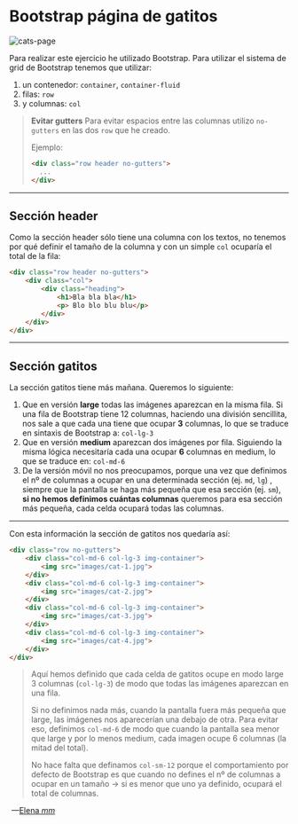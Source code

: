 # Bootstrap página de gatitos

![cats-page](./images/cats-page.gif)

Para realizar este ejercicio he utilizado Bootstrap. Para utilizar el sistema de grid de Bootstrap tenemos que utilizar:

1. un contenedor: `container`, `container-fluid`
2. filas: `row`
3. y columnas: `col`



> **Evitar gutters**  Para evitar espacios entre las columnas utilizo `no-gutters` en las dos `row` que he creado.
>
> Ejemplo:
>
> ```html
> <div class="row header no-gutters">
> 	...
> </div>
> ```

---

## Sección header

Como la sección header sólo tiene una columna con los textos, no tenemos por qué definir el tamaño de la columna y con un simple `col` ocuparía el total de la fila:

```html
<div class="row header no-gutters">
	<div class="col">
		<div class="heading">
			<h1>Bla bla bla</h1>
			<p> Blo blo blu blu</p>
		</div>
	</div>
</div>
```

---

## Sección gatitos

La sección gatitos tiene más mañana. Queremos lo siguiente:

1. Que en versión **large** todas las imágenes aparezcan en la misma fila. Si una fila de Bootstrap tiene 12 columnas, haciendo una división sencillita, nos sale a que cada una tiene que ocupar **3** columnas, lo que se traduce en sintaxis de Bootstrap a: `col-lg-3`
2. Que en versión **medium** aparezcan dos imágenes por fila. Siguiendo la misma lógica necesitaría cada una ocupar **6** columnas en medium, lo que se traduce en: `col-md-6`
3. De la versión móvil no nos preocupamos, porque una vez que definimos el nº de columnas a ocupar en una determinada sección (ej. `md`, `lg`) , siempre que la pantalla se haga más pequeña que esa sección (ej. `sm`), **si no hemos definimos cuántas columnas** queremos para esa sección más pequeña, cada celda ocupará todas las columnas.

---

Con esta información la sección de gatitos nos quedaría así:

```html
<div class="row no-gutters">
	<div class="col-md-6 col-lg-3 img-container">
		<img src="images/cat-1.jpg">
	</div>
	<div class="col-md-6 col-lg-3 img-container">
		<img src="images/cat-2.jpg">
	</div>
	<div class="col-md-6 col-lg-3 img-container">
		<img src="images/cat-3.jpg">
	</div>
	<div class="col-md-6 col-lg-3 img-container">
		<img src="images/cat-4.jpg">
	</div>
</div>
```

> Aquí hemos definido que cada celda de gatitos ocupe en modo large 3 columnas (`col-lg-3`) de modo que todas las imágenes aparezcan en una fila.
>
> Si no definimos nada más,  cuando la pantalla fuera más pequeña que large, las imágenes nos aparecerían una debajo de otra. Para evitar eso, definimos `col-md-6` de modo que cuando la pantalla sea menor que large y por lo menos medium, cada imagen ocupe 6 columnas (la mitad del total).
>
> No hace falta que definamos `col-sm-12` porque el comportamiento por defecto de Bootstrap es que cuando no defines el nº de columnas a ocupar en un tamaño -> si es menor que uno ya definido, ocupará el total de columnas.

​        —[Elena *mm*](https://github.com/elemarmar) 